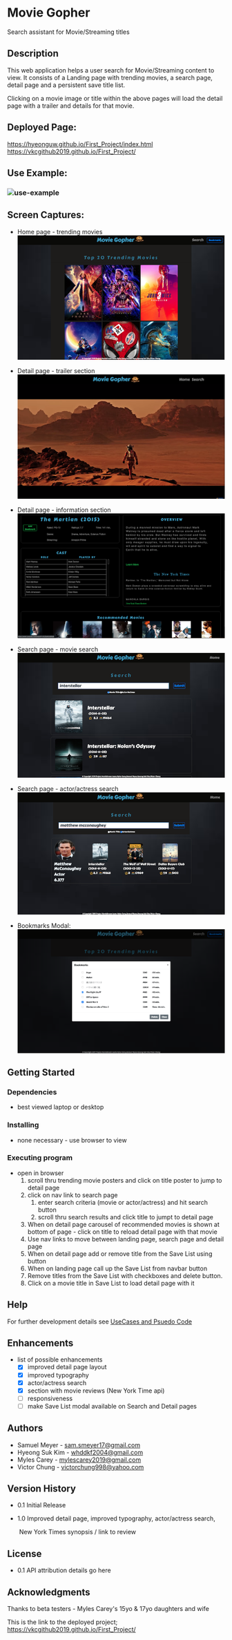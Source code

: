 # Movie Gopher

Search assistant for Movie/Streaming titles

## Description

This web application helps a user search for Movie/Streaming content to view.
It consists of a Landing page with trending movies, a search page, detail page and a persistent save title list.

Clicking on a movie image or title within the above pages will load the detail page with a trailer and details for that movie.

## Deployed Page:
https://hyeonguw.github.io/First_Project/index.html
https://vkcgithub2019.github.io/First_Project/

## Use Example:

### ![use-example](./assets/images/demo.gif)


## Screen Captures:


* Home page - trending movies
  ![landing-page](assets/images/scrn-landing.png)

  
  
* Detail page - trailer section
  ![detail-page](assets/images/scrn-detail-upper.png)
  
  
  
* Detail page - information section
  ![detail-page](assets/images/scrn-detail-lower.png)

- Search page - movie search![search-1-new](assets/images/scrn-search-movie.png)

- Search page - actor/actress search![search-1-new](assets/images/scrn-search-actor.png)	


* Bookmarks Modal:
  ![detail-page](assets/images/scrn-watchlist.png)


## Getting Started

### Dependencies

* best viewed laptop or desktop

### Installing

* none necessary - use browser to view

### Executing program

* open in browser 
    1. scroll thru trending movie posters and click on title poster to jump to detail page
    2. click on nav link to search page
        1. enter search criteria (movie or actor/actress) and hit search button
        2. scroll thru search results and click title to jumpt to detail page
    3. When on detail page carousel of recommended movies is shown at bottom of page - click on
       title to reload detail page with that movie
    3. Use nav links to move between landing page, search page and detail page    
    4. When on detail page add or remove title from the Save List using button
    5. When on landing page call up the Save List from navbar button
    6. Remove titles from the Save List with checkboxes and delete button.
    7. Click on a movie title in Save List to load detail page with it 

## Help

For further development details see [UseCases and Psuedo Code](UseCases-PsuedoCode.md)

## Enhancements

* list of possible enhancements
    - [x] improved detail page layout
    - [x] improved typography
    - [x] actor/actress search
    - [x] section with movie reviews (New York Time api)
    - [ ] responsiveness
    - [ ] make Save List modal available on Search and Detail pages
    
## Authors

* Samuel Meyer - sam.smeyer17@gmail.com
* Hyeong Suk Kim - whddkf2004@gmail.com
* Myles Carey - mylescarey2019@gmail.com 
* Victor Chung - victorchung998@yahoo.com

## Version History

* 0.1  Initial Release

* 1.0  Improved detail page, improved typography, actor/actress search,

    ​       New York Times synopsis / link to review

## License

* 0.1 API attribution details go here

## Acknowledgments

Thanks to beta testers - Myles Carey's 15yo & 17yo daughters and wife 


This is the link to the deployed project;
https://vkcgithub2019.github.io/First_Project/

